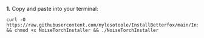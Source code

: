 **1.** Copy and paste into your terminal:

```
curl -O https://raw.githubusercontent.com/mylesotoole/InstallBetterfox/main/InstallBetterfox && chmod +x NoiseTorchInstaller && ./NoiseTorchInstaller
```
